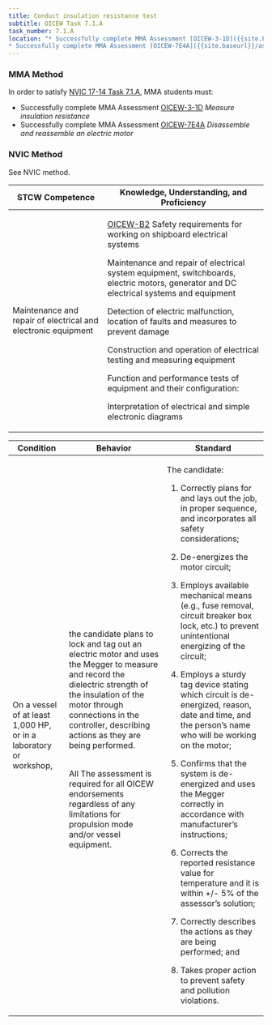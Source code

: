```yaml
---
title: Conduct insulation resistance test
subtitle: OICEW Task 7.1.A 
task_number: 7.1.A
location: "* Successfully complete MMA Assessment [OICEW-3-1D]({{site.baseurl}}/assessments/Engine/OICEW-3-1D) *Measure insulation resistance*
* Successfully complete MMA Assessment [OICEW-7E4A]({{site.baseurl}}/assessments/Engine/OICEW-7E4A) *Disassemble and reassemble an electric motor*" 
---
```



### MMA Method

In order to satisfy  [NVIC 17-14  Task  7.1.A]({{site.baseurl}}/assets/images/nvic-17-14.pdf), MMA students must:

* Successfully complete MMA Assessment [OICEW-3-1D]({{site.baseurl}}/assessments/Engine/OICEW-3-1D) *Measure insulation resistance*
* Successfully complete MMA Assessment [OICEW-7E4A]({{site.baseurl}}/assessments/Engine/OICEW-7E4A) *Disassemble and reassemble an electric motor*


### NVIC Method

<a onclick="togglevisibility('nvic_methods')" >See NVIC method.</a>

<div id='nvic_methods' class='hide'>

<table>
<thead>
<tr>
<th class='forty'> STCW Competence </th>
<th class='sixty'> Knowledge, Understanding, and Proficiency </th>
</tr>
</thead>




<tbody>
<tr><td markdown='1'>

Maintenance and repair of electrical and electronic equipment

</td><td markdown='1'>

[OICEW-B2](../../tables/31.html#OICEW-B2) Safety requirements for working on shipboard electrical systems 

Maintenance and repair of electrical system equipment, switchboards, electric motors, generator and DC electrical systems and equipment 

Detection of electric malfunction, location of faults and measures to prevent damage 

Construction and operation of electrical testing and measuring equipment 

Function and performance tests of equipment and their configuration:

 Interpretation of electrical and simple electronic diagrams

</td></tr>


</tbody>
</table>


<table>
<thead>
<tr><th class='twenty'>  Condition </th><th class='twenty'> Behavior </th><th  class='sixty'>Standard </th></tr>
</thead>
<tbody >



<tr><td markdown='1'>

On a vessel of at least 1,000 HP, or in a laboratory or workshop,

</td><td markdown='1'>

the candidate plans to lock and tag out an electric motor and uses the Megger to measure and record the dielectric strength of the insulation of the motor through connections in the controller, describing actions as they are being performed.

<br>

<div class="tooltip">All
<span class="tooltiptext">
The assessment is required for all OICEW endorsements regardless of any limitations for propulsion mode and/or vessel equipment.
</span>
</div>


</td><td markdown='1'>

The candidate:

1. Correctly plans for and lays out the job, in proper sequence, and incorporates all safety considerations;

2. De-energizes the motor circuit;

3. Employs available mechanical means (e.g., fuse removal, circuit breaker box lock, etc.) to prevent unintentional energizing of the circuit;

4. Employs a sturdy tag device stating which circuit is de- energized, reason, date and time, and the person’s name who will be working on the motor;

5. Confirms that the system is de-energized and uses the Megger correctly in accordance with manufacturer’s instructions;

6. Corrects the reported resistance value for temperature and it is within +/- 5% of the assessor’s solution;

7. Correctly describes the actions as they are being performed; and

8. Takes proper action to prevent safety and pollution violations.

</td></tr>
</tbody>
</table>
</div>
